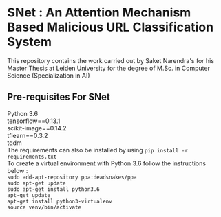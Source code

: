 # SNet : An Attention Mechanism Based Malicious URL Classification System
This repository contains the work carried out by Saket Narendra's for his Master Thesis at Leiden University for the degree of M.Sc. in Computer Science (Specialization in AI)

**Pre-requisites For SNet** <br/>
-------------------------
Python 3.6 <br/>
tensorflow==0.13.1 <br/>
scikit-image==0.14.2 <br/>
tflearn==0.3.2 <br/>
tqdm <br/>
The requirements can also be installed by using `pip install -r requirements.txt`<br/> 
To create a virtual environment with Python 3.6 follow the instructions below : <br/>
`sudo add-apt-repository ppa:deadsnakes/ppa` <br/>
`sudo apt-get update` <br/>
`sudo apt-get install python3.6` <br/>
`apt-get update` <br/>
`apt-get install python3-virtualenv` <br/>
`source venv/bin/activate`<br/>
